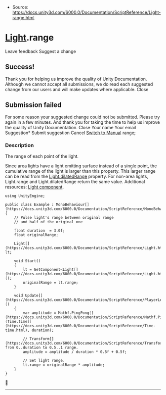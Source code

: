 * Source: https://docs.unity3d.com/6000.0/Documentation/ScriptReference/Light-range.html

#  [Light](https://docs.unity3d.com/6000.0/Documentation/ScriptReference/Light.html).range
Leave feedback
Suggest a change
## Success!
Thank you for helping us improve the quality of Unity Documentation. Although we cannot accept all submissions, we do read each suggested change from our users and will make updates where applicable.
Close
## Submission failed
For some reason your suggested change could not be submitted. Please <a>try again</a> in a few minutes. And thank you for taking the time to help us improve the quality of Unity Documentation.
Close
Your name Your email Suggestion* Submit suggestion
Cancel
[Switch to Manual](https://docs.unity3d.com/6000.0/Documentation/Manual/class-Light.html "Go to Light Component in the Manual")
range; 
### Description
The range of each point of the light.  
  
Since area lights have a light emitting surface instead of a single point, the cumulative range of the light is larger than this property. This larger range can be read from the [Light.dilatedRange](https://docs.unity3d.com/6000.0/Documentation/ScriptReference/Light-dilatedRange.html) property. For non-area lights, Light.range and Light.dilatedRange return the same value. 
Additional resources: [Light component](https://docs.unity3d.com/6000.0/Documentation/Manual/class-Light.html).
```
using UnityEngine;  
  
public class Example : MonoBehaviour[](https://docs.unity3d.com/6000.0/Documentation/ScriptReference/MonoBehaviour.html)
{
    // Pulse light's range between original range
    // and half of the original one  
  
    float duration  = 3.0f;
    float originalRange;  
  
    Light[](https://docs.unity3d.com/6000.0/Documentation/ScriptReference/Light.html) lt;  
  
    void Start()
    {
        lt = GetComponent<Light[](https://docs.unity3d.com/6000.0/Documentation/ScriptReference/Light.html)>();
        originalRange = lt.range;
    }  
  
    void Update[](https://docs.unity3d.com/6000.0/Documentation/ScriptReference/PlayerLoop.Update.html)()
    {
        var amplitude = Mathf.PingPong[](https://docs.unity3d.com/6000.0/Documentation/ScriptReference/Mathf.PingPong.html)(Time.time[](https://docs.unity3d.com/6000.0/Documentation/ScriptReference/Time-time.html), duration);  
  
        // Transform[](https://docs.unity3d.com/6000.0/Documentation/ScriptReference/Transform.html) from 0..duration to 0.5..1 range.
        amplitude = amplitude / duration * 0.5f + 0.5f;  
  
        // Set light range.
        lt.range = originalRange * amplitude;
    }
}

```

* * *
